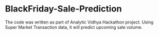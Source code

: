 # BlackFriday-Sale-Prediction
The code was written as part of Analytic Vidhya Hackathon project. Using Super Market Transaction data, it will predict upcoming sale volume. 
